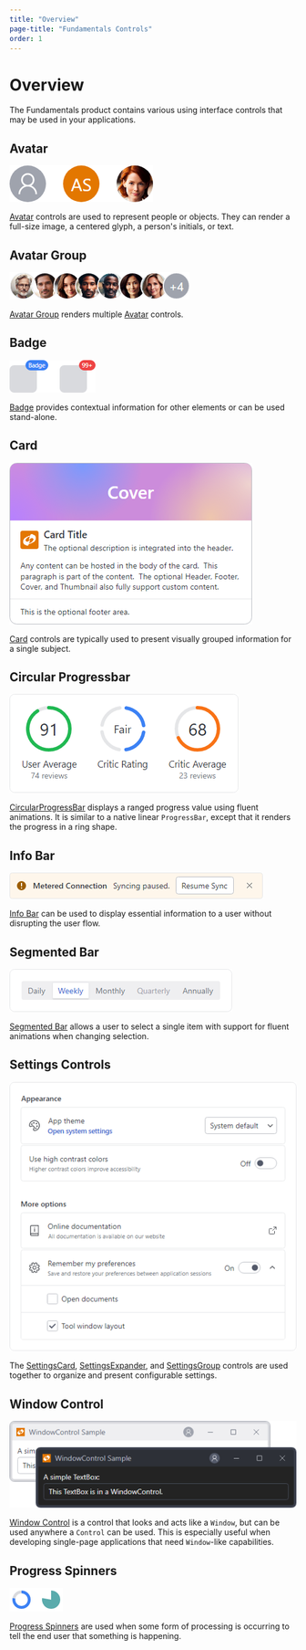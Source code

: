 ```yaml
---
title: "Overview"
page-title: "Fundamentals Controls"
order: 1
---
```

# Overview

The Fundamentals product contains various using interface controls that may be used in your applications.

## Avatar

![Screenshot](../images/avatar.png)

[Avatar](avatar.md) controls are used to represent people or objects.  They can render a full-size image, a centered glyph, a person's initials, or text.

## Avatar Group

![Screenshot](../images/avatar-group.png)

[Avatar Group](avatar-group.md) renders multiple [Avatar](avatar.md) controls.

## Badge

![Screenshot](../images/badge-multi.png)

[Badge](badge.md) provides contextual information for other elements or can be used stand-alone.

## Card

![Screenshot](../images/card.png)

[Card](card.md) controls are typically used to present visually grouped information for a single subject.

## Circular Progressbar

![Screenshot](../images/circular-progressbar.png)

[CircularProgressBar](circular-progressbar.md) displays a ranged progress value using fluent animations.  It is similar to a native linear `ProgressBar`, except that it renders the progress in a ring shape.

## Info Bar

![Screenshot](../images/info-bar-action.png)

[Info Bar](info-bar.md) can be used to display essential information to a user without disrupting the user flow.

## Segmented Bar

![Screenshot](../images/segmented-bar.png)

[Segmented Bar](segmented-bar.md) allows a user to select a single item with support for fluent animations when changing selection.

## Settings Controls

![Screenshot](../images/settings-examples.png)

The [SettingsCard](settings-card.md), [SettingsExpander](settings-expander.md), and [SettingsGroup](settings-group.md) controls are used together to organize and present configurable settings.

## Window Control

![Screenshot](../images/window-control.png)

[Window Control](window-control.md) is a control that looks and acts like a `Window`, but can be used anywhere a `Control` can be used.  This is especially useful when developing single-page applications that need `Window`-like capabilities.

## Progress Spinners

![Screenshot](../images/ring-spinner-examples.png)

[Progress Spinners](progress-spinners.md) are used when some form of processing is occurring to tell the end user that something is happening.
